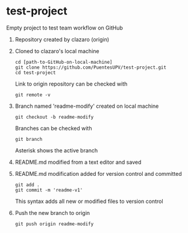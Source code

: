# test-project

Empty project to test team workflow on GitHub

1. Repository created by clazaro (origin)

2. Cloned to clazaro's local machine
   ```
   cd [path-to-GitHub-on-local-machine]
   git clone https://github.com/PuentesUPV/test-project.git
   cd test-project
   ```

   Link to origin repository can be checked with
   ```
   git remote -v
   ```

3. Branch named 'readme-modify' created on local machine
   ```
   git checkout -b readme-modify
   ```

   Branches can be checked with
   ```
   git branch
   ```

   Asterisk shows the active branch


4. README.md modified from a text editor and saved


5. README.md modification added for version control and committed
   ```
   git add .
   git commit -m 'readme-v1'
   ```

   This syntax adds all new or modified files to version control

6. Push the new branch to origin
   ```
   git push origin readme-modify
   ```
